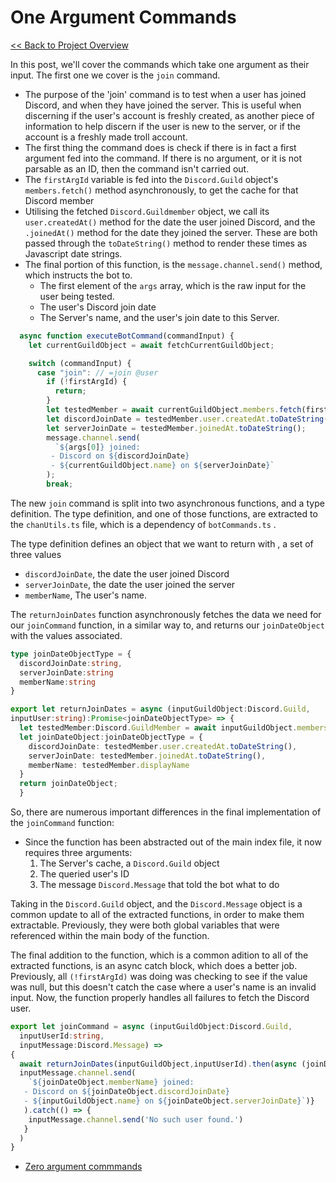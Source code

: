 # One Argument Commands

[<< Back to Project Overview](../defenderProject.md)

In this post, we'll cover the commands which take one argument as their input. The first one we cover is the `join` command.

- The purpose of the 'join' command is to test when a user has joined Discord, and when they have joined the server. This is useful when discerning if the user's account is freshly created, as another piece of information to help discern if the user is new to the server, or if the account is a freshly made troll account.
- The first thing the command does is check if there is in fact a first argument fed into the command. If there is no argument, or it is not parsable as an ID, then the command isn't carried out.
- The `firstArgId` variable is fed into the `Discord.Guild` object's `members.fetch()` method asynchronously, to get the cache for that Discord member
- Utilising the fetched `Discord.Guildmember` object, we call its `user.createdAt()` method for the date the user joined Discord, and the `.joinedAt()` method for the date they joined the server. These are both passed through the `toDateString()` method to render these times as Javascript date strings.
- The final portion of this function, is the `message.channel.send()` method, which instructs the bot to. 
  - The first element of the `args` array, which is the raw input for the user being tested.
  - The user's Discord join date
  - The Server's name, and the user's join date to this Server.

```typescript
  async function executeBotCommand(commandInput) {
    let currentGuildObject = await fetchCurrentGuildObject;

    switch (commandInput) {
      case "join": // =join @user
        if (!firstArgId) {
          return;
        }
        let testedMember = await currentGuildObject.members.fetch(firstArgId);
        let discordJoinDate = testedMember.user.createdAt.toDateString();
        let serverJoinDate = testedMember.joinedAt.toDateString();
        message.channel.send(
          `${args[0]} joined:
         - Discord on ${discordJoinDate}
         - ${currentGuildObject.name} on ${serverJoinDate}`
        );
        break;
```

The new `join` command is split into two asynchronous functions, and a type definition. The type definition, and one of those functions, are extracted to the `chanUtils.ts` file, which is a dependency of `botCommands.ts` .

The type definition defines an object that we want to return with , a set of three values
  - `discordJoinDate`, the date the user joined Discord
  - `serverJoinDate`, the date the user joined the server
  - `memberName`, The user's name.
  
The `returnJoinDates` function asynchronously fetches the data we need for our `joinCommand` function, in a similar way to, and returns our `joinDateObject` with the values associated.

```typescript
type joinDateObjectType = {
  discordJoinDate:string,
  serverJoinDate:string
  memberName:string
}

export let returnJoinDates = async (inputGuildObject:Discord.Guild, 
inputUser:string):Promise<joinDateObjectType> => {
  let testedMember:Discord.GuildMember = await inputGuildObject.members.fetch(inputUser);
  let joinDateObject:joinDateObjectType = {
    discordJoinDate: testedMember.user.createdAt.toDateString(),
    serverJoinDate: testedMember.joinedAt.toDateString(),
    memberName: testedMember.displayName
  }
  return joinDateObject;
  }
```

So, there are numerous important differences in the final implementation of the `joinCommand` function:
- Since the function has been abstracted out of the main index file, it now requires three arguments:
  1. The Server's cache, a `Discord.Guild` object
  2. The queried user's ID 
  3. The message `Discord.Message` that told the bot what to do
  
Taking in the `Discord.Guild` object, and the `Discord.Message` object is a common update to all of the extracted functions, in order to make them extractable. Previously, they were both global variables that were referenced within the main body of the function.

The final addition to the function, which is a common adition to all of the extracted functions, is an async catch block, which does a better job. Previously, all  `(!firstArgId)` was doing was checking to see if the value was null, but this doesn't catch the case where a user's name is an invalid input. Now, the function properly handles all failures to fetch the Discord user.

```typescript
export let joinCommand = async (inputGuildObject:Discord.Guild, 
  inputUserId:string, 
  inputMessage:Discord.Message) =>
{
  await returnJoinDates(inputGuildObject,inputUserId).then(async (joinDateObject) => {
  inputMessage.channel.send(
    `${joinDateObject.memberName} joined:
   - Discord on ${joinDateObject.discordJoinDate}
   - ${inputGuildObject.name} on ${joinDateObject.serverJoinDate}`)}
   ).catch(() => {
    inputMessage.channel.send('No such user found.')
   }
  )
}
```

- [Zero argument commmands](commandDev/zeroArgs.md)

